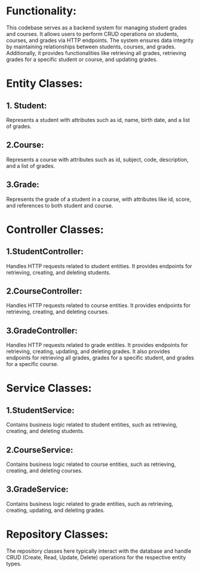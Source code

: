 # Functionality:
This codebase serves as a backend system for managing student grades and courses. It allows users to perform CRUD operations on students, courses, and grades via HTTP endpoints. The system ensures data integrity by maintaining relationships between students, courses, and grades. Additionally, it provides functionalities like retrieving all grades, retrieving grades for a specific student or course, and updating grades.



# Entity Classes:
## 1. Student: 
Represents a student with attributes such as id, name, birth date, and a list of grades.
## 2.Course: 
Represents a course with attributes such as id, subject, code, description, and a list of grades.
## 3.Grade: 
Represents the grade of a student in a course, with attributes like id, score, and references to both student and course.

# Controller Classes:
## 1.StudentController: 
Handles HTTP requests related to student entities. It provides endpoints for retrieving, creating, and deleting students.
## 2.CourseController: 
Handles HTTP requests related to course entities. It provides endpoints for retrieving, creating, and deleting courses.
## 3.GradeController: 
Handles HTTP requests related to grade entities. It provides endpoints for retrieving, creating, updating, and deleting grades. It also provides endpoints for retrieving all grades, grades for a specific student, and grades for a specific course.

# Service Classes:
## 1.StudentService: 
Contains business logic related to student entities, such as retrieving, creating, and deleting students.
## 2.CourseService: 
Contains business logic related to course entities, such as retrieving, creating, and deleting courses.
## 3.GradeService: 
Contains business logic related to grade entities, such as retrieving, creating, updating, and deleting grades.

# Repository Classes:
The repository classes here typically interact with the database and handle CRUD (Create, Read, Update, Delete) operations for the respective entity types. 
